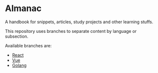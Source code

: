 
# Almanac

A handbook for snippets, articles, study projects and other learning stuffs.

This repository uses branches to separate content by language or subsection. 

Available branches are:

- [React](../react)
- [Vue](../vue)
- [Golang](../go)
